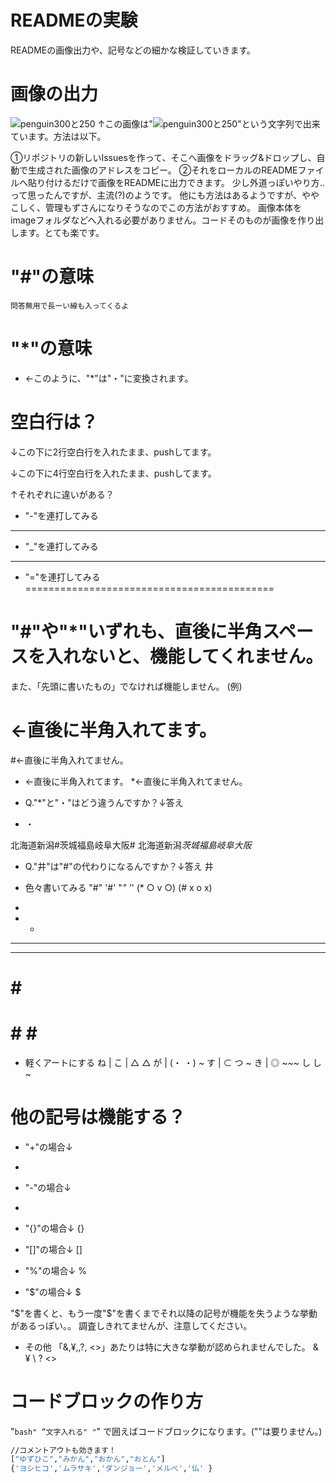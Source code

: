 # READMEの実験
READMEの画像出力や、記号などの細かな検証していきます。

# 画像の出力
![penguin300と250](https://user-images.githubusercontent.com/44775152/158930776-ad5529f3-fe63-48a5-a332-26963d16119b.jpg)
↑この画像は"![penguin300と250](https://user-images.githubusercontent.com/44775152/158930776-ad5529f3-fe63-48a5-a332-26963d16119b.jpg)"という文字列で出来ています。方法は以下。

①リポジトリの新しいIssuesを作って、そこへ画像をドラッグ&ドロップし、自動で生成された画像のアドレスをコピー。
②それをローカルのREADMEファイルへ貼り付けるだけで画像をREADMEに出力できます。
少し外道っぽいやり方..って思ったんですが、主流(?)のようです。
他にも方法はあるようですが、ややこしく、管理もずさんになりそうなのでこの方法がおすすめ。
画像本体をimageフォルダなどへ入れる必要がありません。コードそのものが画像を作り出します。とても楽です。

# "#"の意味
	問答無用で長ーい線も入ってくるよ

# "*"の意味
* ←このように、"*"は"・"に変換されます。

# 空白行は？
↓この下に2行空白行を入れたまま、pushしてます。


↓この下に4行空白行を入れたまま、pushしてます。




↑それぞれに違いがある？

* "-"を連打してみる
-------------------------------------------
* "_"を連打してみる
___________________________________________
* "="を連打してみる
===========================================

# "#"や"*"いずれも、直後に半角スペースを入れないと、機能してくれません。
また、「先頭に書いたもの」でなければ機能しません。
(例)

# ←直後に半角入れてます。
#←直後に半角入れてません。

* ←直後に半角入れてます。
*←直後に半角入れてません。

* Q."*"と"・"はどう違うんですか？↓答え
* ・

北海道新潟#茨城福島岐阜大阪# 
北海道新潟*茨城福島岐阜大阪* 

* Q."井"は"#"の代わりになるんですか？↓答え
井

* 色々書いてみる
"#" '#'
"*" '*'
(* ○ v ○)
(# x o x)
* 
* * 
* * * 
* * * * 
# 
# # 
# # # 
# # # # 

* 軽くアートにする
        ね  |
        こ  |                   △  △
        が  |                  (・ ・)   ~
    す      |                 ⊂      つ  ~
    き      |  ◎ ~~~            し し    ~



# 他の記号は機能する？
* "+"の場合↓
+ 

* "-"の場合↓
- 

* "{}"の場合↓
{} 

* "[]"の場合↓
[] 

* "%"の場合↓
% 

* "$"の場合↓
$ 

"$"を書くと、もう一度"$"を書くまでそれ以降の記号が機能を失うような挙動があるっぽい。。
調査しきれてませんが、注意してください。

* その他
「&,¥,\,?, <>」あたりは特に大きな挙動が認められませんでした。
& 
¥ 
\ 
? 
<> 

# コードブロックの作り方
"```bash"
”文字入れる"
"```"
で囲えばコードブロックになります。(""は要りません。)

```bash
//コメントアウトも効きます！
["ゆずひこ","みかん","おかん","おとん"]
{'ヨシヒコ','ムラサキ','ダンジョー','メルべ','仏' }
```
